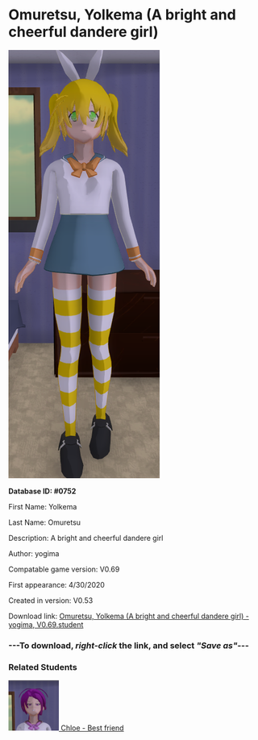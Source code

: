 # Omuretsu, Yolkema (A bright and cheerful dandere girl)

<img src="../../Files/Images/Omuretsu, Yolkema (A bright and cheerful dandere girl).png" title="Omuretsu, Yolkema (A bright and cheerful dandere girl) - yogima, V0.69">

**Database ID: #0752**

First Name: Yolkema

Last Name: Omuretsu

Description: A bright and cheerful dandere girl

Author: yogima

Compatable game version: V0.69

First appearance: 4/30/2020

Created in version: V0.53

Download link: <a href="https://raw.githubusercontent.com/Arbiter1223/Daigaku-Gurashi-Custom-Students/master/Files/Student%20Files/Omuretsu%2C%20Yolkema%20(A%20bright%20and%20cheerful%20dandere%20girl)%20-%20yogima%2C%20V0.69.student">Omuretsu, Yolkema (A bright and cheerful dandere girl) - yogima, V0.69.student</a>

### ---**To download, _right-click_ the link, and select _"Save as"_**---

### Related Students

<a href="Monroe, Chloe (A super-perverted bully who enjoys videogames and anime).md"><img src="../../Files/Thumbs/Monroe, Chloe (A super-perverted bully who enjoys videogames and anime).png" height="100" width="100" title="Monroe, Chloe (A super-perverted bully who enjoys videogames and anime) - yogima, V0.69"></a><a href="Monroe, Chloe (A super-perverted bully who enjoys videogames and anime).md"> Chloe - Best friend</a>

